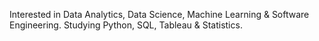 Interested in Data Analytics, Data Science, Machine Learning & Software Engineering.
Studying Python, SQL, Tableau & Statistics.
